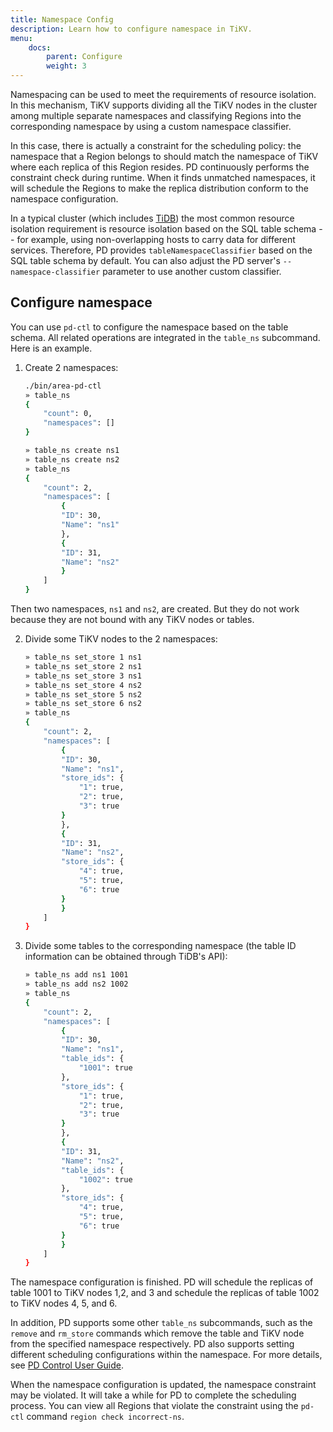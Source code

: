 ```yaml
---
title: Namespace Config
description: Learn how to configure namespace in TiKV.
menu:
    docs:
        parent: Configure
        weight: 3
---
```


Namespacing can be used to meet the requirements of resource isolation. In this mechanism, TiKV supports dividing all the TiKV nodes in the cluster among multiple separate namespaces and classifying Regions into the corresponding namespace by using a custom namespace classifier.

In this case, there is actually a constraint for the scheduling policy: the namespace that a Region belongs to should match the namespace of TiKV where each replica of this Region resides. PD continuously performs the constraint check during runtime. When it finds unmatched namespaces, it will schedule the Regions to make the replica distribution conform to the namespace configuration.

In a typical cluster (which includes [TiDB](https://github.com/pingcap/tidb)) the most common resource isolation requirement is resource isolation based on the SQL table schema -- for example, using non-overlapping hosts to carry data for different services. Therefore, PD provides `tableNamespaceClassifier` based on the SQL table schema by default. You can also adjust the PD server's `--namespace-classifier` parameter to use another custom classifier.

## Configure namespace

You can use `pd-ctl` to configure the namespace based on the table schema. All related operations are integrated in the `table_ns` subcommand. Here is an example.

1. Create 2 namespaces:

    ```bash
    ./bin/area-pd-ctl
    » table_ns
    {
        "count": 0,
        "namespaces": []
    }

    » table_ns create ns1
    » table_ns create ns2
    » table_ns
    {
        "count": 2,
        "namespaces": [
            {
            "ID": 30,
            "Name": "ns1"
            },
            {
            "ID": 31,
            "Name": "ns2"
            }
        ]
    }
    ```

Then two namespaces, `ns1` and `ns2`, are created. But they do not work because they are not bound with any TiKV nodes or tables.

2. Divide some TiKV nodes to the 2 namespaces:

    ```bash
    » table_ns set_store 1 ns1
    » table_ns set_store 2 ns1
    » table_ns set_store 3 ns1
    » table_ns set_store 4 ns2
    » table_ns set_store 5 ns2
    » table_ns set_store 6 ns2
    » table_ns
    {
        "count": 2,
        "namespaces": [
            {
            "ID": 30,
            "Name": "ns1",
            "store_ids": {
                "1": true,
                "2": true,
                "3": true
            }
            },
            {
            "ID": 31,
            "Name": "ns2",
            "store_ids": {
                "4": true,
                "5": true,
                "6": true
            }
            }
        ]
    }
    ```

3. Divide some tables to the corresponding namespace (the table ID information can be obtained through TiDB's API):

    ```bash
    » table_ns add ns1 1001
    » table_ns add ns2 1002
    » table_ns
    {
        "count": 2,
        "namespaces": [
            {
            "ID": 30,
            "Name": "ns1",
            "table_ids": {
                "1001": true
            },
            "store_ids": {
                "1": true,
                "2": true,
                "3": true
            }
            },
            {
            "ID": 31,
            "Name": "ns2",
            "table_ids": {
                "1002": true
            },
            "store_ids": {
                "4": true,
                "5": true,
                "6": true
            }
            }
        ]
    }
    ```

The namespace configuration is finished. PD will schedule the replicas of table 1001 to TiKV nodes 1,2, and 3 and schedule the replicas of table 1002 to TiKV nodes 4, 5, and 6.

In addition, PD supports some other `table_ns` subcommands, such as the `remove` and `rm_store` commands which remove the table and TiKV node from the specified namespace respectively. PD also supports setting different scheduling configurations within the namespace. For more details, see [PD Control User Guide](../../reference/tools/pd-control.md).

When the namespace configuration is updated, the namespace constraint may be violated. It will take a while for PD to complete the scheduling process. You can view all Regions that violate the constraint using the `pd-ctl` command `region check incorrect-ns`.